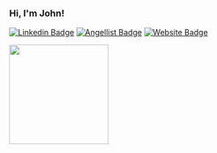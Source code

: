 ### Hi, I'm John!

[![Linkedin Badge](https://img.shields.io/badge/-LinkedIn-0e76a8?style=flat-square&logo=Linkedin&logoColor=white)](https://www.linkedin.com/in/john-michihara-305316167/)
[![Angellist Badge](https://img.shields.io/badge/-AngelList-0e76a8?style=flat-square&logo=Angellist&logoColor=white)](https://angel.co/u/john-michihara/)
[![Website Badge](https://img.shields.io/badge/Website-0e76a8?style=flat-square&logo=google-chrome&logoColor=white)](https://john-michihara.github.io/)


<img height="180em" src="https://github-readme-stats.vercel.app/api?username=john-michihara&show_icons=true&hide_border=true&&count_private=true&include_all_commits=true" />


